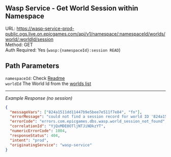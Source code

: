 ## Wasp Service - Get World Session within Namespace

URL: https://wasp-service-prod-public.ogs.live.on.epicgames.com/api/v1/namespace/:namespaceId/worlds/world/:worldId/session \
Method: GET \
Auth Required: Yes (`wasp:{namespaceId}:session READ`)

## Path Parameters

`namespaceId`: Check [Readme](../../README.md) <br/>
`worldId` The World Id from the [worlds list](../AccountWorlds.md)

---

_Example Response (no session)_

```json
{
  "messageVars": ["824a1511dd11447b9e5bee7e511f7e84", "fn"],
  "errorMessage": "could not find a session record for world ID '824a1511dd11447b9e5bee7e511f7e84' in namespace 'fn'",
  "errorCode": "errors.com.epicgames.dbs.wasp.world_session_not_found",
  "correlationId": "YjQxMDE0OTljNTJiNDkzYT",
  "numericErrorCode": 1004,
  "responseStatus": 404,
  "intent": "prod",
  "originatingService": "wasp-service"
}
```

